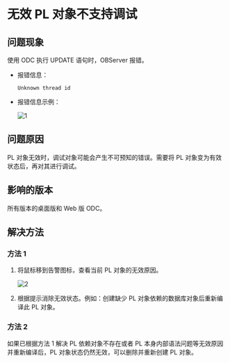 无效 PL 对象不支持调试
==============================

**问题现象**
-----------------

使用 ODC 执行 UPDATE 语句时，OBServer 报错。

* 报错信息：

  ```shell
  Unknown thread id
  ```

* 报错信息示例：

  ![1](https://obbusiness-private.oss-cn-shanghai.aliyuncs.com/doc/img/odc/KB/3.common-troubleshooting/4.pl-object/1.invalid-pl-object-does-not-support-debugging/1.png)

**问题原因** 
-----------------------------

PL 对象无效时，调试对象可能会产生不可预知的错误。需要将 PL 对象变为有效状态后，再对其进行调试。

影响的版本
----------------------

所有版本的桌面版和 Web 版 ODC。

**解决方法**
-------------------------

### **方法 1**

1. 将鼠标移到告警图标，查看当前 PL 对象的无效原因。

   ![2](https://obbusiness-private.oss-cn-shanghai.aliyuncs.com/doc/img/odc/KB/3.common-troubleshooting/4.pl-object/1.invalid-pl-object-does-not-support-debugging/2.png)

2. 根据提示消除无效状态。例如：创建缺少 PL 对象依赖的数据库对象后重新编译此 PL 对象。

### **方法 2**

如果已根据方法 1 解决 PL 依赖对象不存在或者 PL 本身内部语法问题等无效原因并重新编译后，PL 对象状态仍然无效，可以删除并重新创建 PL 对象。
